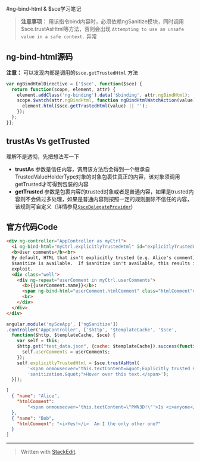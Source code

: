 
#ng-bind-html & $sce学习笔记

> **注意事项：** 用该指令bind内容时，必须依赖ngSanitize模块，同时调用$sce.trustAsHtml等方法，否则会出现 `Attempting to use an unsafe value in a safe context.` 异常

## ng-bind-html源码
**注意：** 可以发现内部是调用的`$sce.getTrustedHtml` 方法
```js
var ngBindHtmlDirective = ['$sce', function($sce) {
  return function(scope, element, attr) {
    element.addClass('ng-binding').data('$binding', attr.ngBindHtml);
    scope.$watch(attr.ngBindHtml, function ngBindHtmlWatchAction(value) {
      element.html($sce.getTrustedHtml(value) || '');
    });
  };
}];
```

## trustAs Vs getTrusted
理解不是透彻，先把想法写一下

- **trustAs** 参数是信任内容，调用该方法后会得到一个继承自TrustedValueHolderType对象的对象包裹住真正的内容，该对象须调用getTrusted才可得到包装的内容
- **getTrusted** 参数是包裹内容的trusted对象或者是普通内容，如果是trusted内容则不会做过多处理，如果是普通内容则按照一定的规则删除不信任的内容，该规则可自定义（详情参见[`$sceDelegateProvider`](https://docs.angularjs.org/api/ng/provider/$sceDelegateProvider))

## 官方代码Code
```html
<div ng-controller="AppController as myCtrl">
  <i ng-bind-html="myCtrl.explicitlyTrustedHtml" id="explicitlyTrustedHtml"></i><br><br>
  <b>User comments</b><br>
  By default, HTML that isn't explicitly trusted (e.g. Alice's comment) is sanitized when
  $sanitize is available.  If $sanitize isn't available, this results in an error instead of an
  exploit.
  <div class="well">
    <div ng-repeat="userComment in myCtrl.userComments">
      <b>{{userComment.name}}</b>:
      <span ng-bind-html="userComment.htmlComment" class="htmlComment"></span>
      <br>
    </div>
  </div>
</div>
```
```js
angular.module('mySceApp', ['ngSanitize'])
.controller('AppController', ['$http', '$templateCache', '$sce',
  function($http, $templateCache, $sce) {
    var self = this;
    $http.get("test_data.json", {cache: $templateCache}).success(function(userComments) {
      self.userComments = userComments;
    });
    self.explicitlyTrustedHtml = $sce.trustAsHtml(
        '<span onmouseover="this.textContent=&quot;Explicitly trusted HTML bypasses ' +
        'sanitization.&quot;">Hover over this text.</span>');
  }]);
```
```json
[
  { "name": "Alice",
    "htmlComment":
        "<span onmouseover='this.textContent=\"PWN3D!\"'>Is <i>anyone</i> reading this?</span>"
  },
  { "name": "Bob",
    "htmlComment": "<i>Yes!</i>  Am I the only other one?"
  }
]
```

------------
> Written with [StackEdit](https://stackedit.io/).